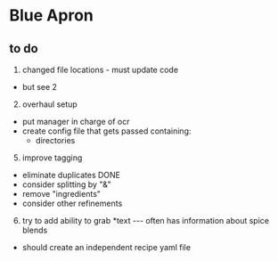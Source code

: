 # Blue Apron
## to do
1. changed file locations - must update code
 - but see 2
2. overhaul setup
 - put manager in charge of ocr
 - create config file that gets passed containing:
   - directories


5. improve tagging
 - eliminate duplicates DONE
 - consider splitting by "&"
 - remove "ingredients"
 - consider other refinements
6. try to add ability to grab *text --- often has information about spice blends
 - should create an independent recipe yaml file


